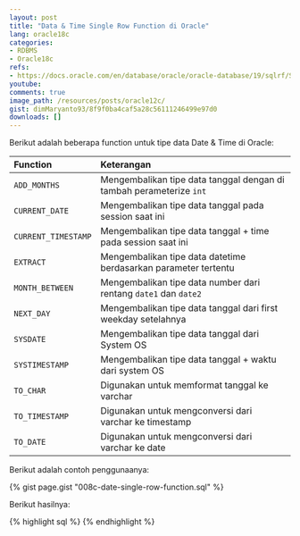 ```yaml
---
layout: post
title: "Data & Time Single Row Function di Oracle"
lang: oracle18c
categories:
- RDBMS
- Oracle18c
refs: 
- https://docs.oracle.com/en/database/oracle/oracle-database/19/sqlrf/Single-Row-Functions.html#GUID-5652DBC2-41C7-4F07-BEDD-DAF620E35F3C
youtube: 
comments: true
image_path: /resources/posts/oracle12c/
gist: dimMaryanto93/8f9f0ba4caf5a28c56111246499e97d0
downloads: []
---
```


Berikut adalah beberapa function untuk tipe data Date & Time di Oracle:

| Function              | Keterangan                                                            |
|:----------            |:----------------------------------                                    |
| `ADD_MONTHS`          | Mengembalikan tipe data tanggal dengan di tambah perameterize `int`   |
| `CURRENT_DATE`        | Mengembalikan tipe data tanggal pada session saat ini                 |
| `CURRENT_TIMESTAMP`   | Mengembalikan tipe data tanggal + time pada session saat ini          |
| `EXTRACT`             | Mengembalikan tipe data datetime berdasarkan parameter tertentu       |
| `MONTH_BETWEEN`       | Mengembalikan tipe data number dari rentang `date1` dan `date2`       |
| `NEXT_DAY`            | Mengembalikan tipe data tanggal dari first weekday setelahnya         |
| `SYSDATE`             | Mengembalikan tipe data tanggal dari System OS                        |
| `SYSTIMESTAMP`        | Mengembalikan tipe data tanggal + waktu dari system OS                |
| `TO_CHAR`             | Digunakan untuk memformat tanggal ke varchar                          |
| `TO_TIMESTAMP`        | Digunakan untuk mengconversi dari varchar ke timestamp                |
| `TO_DATE`             | Digunakan untuk mengconversi dari varchar ke date                     |

Berikut adalah contoh penggunaanya:

{% gist page.gist "008c-date-single-row-function.sql" %}

Berikut hasilnya:

{% highlight sql %}
{% endhighlight %}